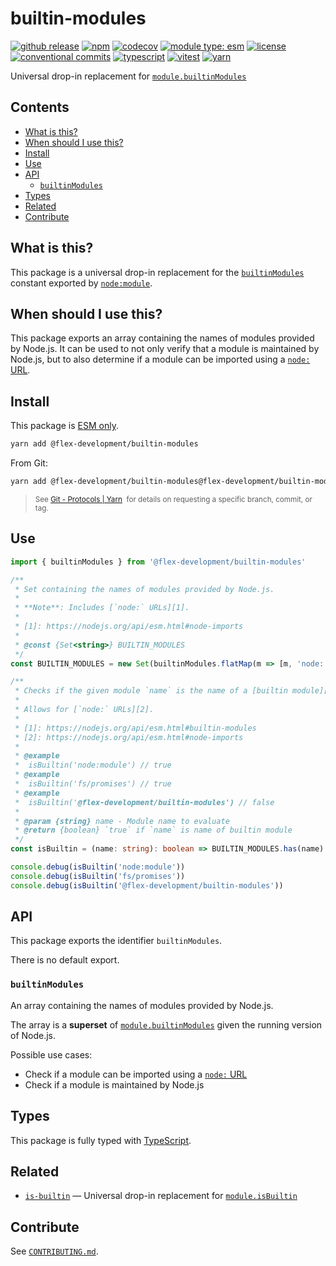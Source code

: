 # builtin-modules

[![github release](https://img.shields.io/github/v/release/flex-development/builtin-modules.svg?include_prereleases&sort=semver)](https://github.com/flex-development/builtin-modules/releases/latest)
[![npm](https://img.shields.io/npm/v/@flex-development/builtin-modules.svg)](https://npmjs.com/package/@flex-development/builtin-modules)
[![codecov](https://codecov.io/github/flex-development/builtin-modules/branch/main/graph/badge.svg?token=Rh9xvcgqdD)](https://codecov.io/github/flex-development/builtin-modules)
[![module type: esm](https://img.shields.io/badge/module%20type-esm-brightgreen)](https://github.com/voxpelli/badges-cjs-esm)
[![license](https://img.shields.io/github/license/flex-development/builtin-modules.svg)](LICENSE.md)
[![conventional commits](https://img.shields.io/badge/-conventional%20commits-fe5196?logo=conventional-commits&logoColor=ffffff)](https://conventionalcommits.org/)
[![typescript](https://img.shields.io/badge/-typescript-3178c6?logo=typescript&logoColor=ffffff)](https://typescriptlang.org/)
[![vitest](https://img.shields.io/badge/-vitest-6e9f18?style=flat&logo=vitest&logoColor=ffffff)](https://vitest.dev/)
[![yarn](https://img.shields.io/badge/-yarn-2c8ebb?style=flat&logo=yarn&logoColor=ffffff)](https://yarnpkg.com/)

Universal drop-in replacement for [`module.builtinModules`][1]

## Contents

- [What is this?](#what-is-this)
- [When should I use this?](#when-should-i-use-this)
- [Install](#install)
- [Use](#use)
- [API](#api)
  - [`builtinModules`](#builtinmodules)
- [Types](#types)
- [Related](#related)
- [Contribute](#contribute)

## What is this?

This package is a universal drop-in replacement for the [`builtinModules`][1] constant exported by [`node:module`][2].

## When should I use this?

This package exports an array containing the names of modules provided by Node.js. It can be used to not only verify
that a module is maintained by Node.js, but to also determine if a module can be imported using a [`node:` URL][3].

## Install

This package is [ESM only][4].

```sh
yarn add @flex-development/builtin-modules
```

From Git:

```sh
yarn add @flex-development/builtin-modules@flex-development/builtin-modules
```

<blockquote>
  <small>
    See <a href='https://yarnpkg.com/features/protocols#git'>Git - Protocols | Yarn</a>
    &nbsp;for details on requesting a specific branch, commit, or tag.
  </small>
</blockquote>

## Use

```typescript
import { builtinModules } from '@flex-development/builtin-modules'

/**
 * Set containing the names of modules provided by Node.js.
 *
 * **Note**: Includes [`node:` URLs][1].
 *
 * [1]: https://nodejs.org/api/esm.html#node-imports
 *
 * @const {Set<string>} BUILTIN_MODULES
 */
const BUILTIN_MODULES = new Set(builtinModules.flatMap(m => [m, 'node:' + m]))

/**
 * Checks if the given module `name` is the name of a [builtin module][1].
 *
 * Allows for [`node:` URLs][2].
 *
 * [1]: https://nodejs.org/api/esm.html#builtin-modules
 * [2]: https://nodejs.org/api/esm.html#node-imports
 *
 * @example
 *  isBuiltin('node:module') // true
 * @example
 *  isBuiltin('fs/promises') // true
 * @example
 *  isBuiltin('@flex-development/builtin-modules') // false
 *
 * @param {string} name - Module name to evaluate
 * @return {boolean} `true` if `name` is name of builtin module
 */
const isBuiltin = (name: string): boolean => BUILTIN_MODULES.has(name)

console.debug(isBuiltin('node:module'))
console.debug(isBuiltin('fs/promises'))
console.debug(isBuiltin('@flex-development/builtin-modules'))
```

## API

This package exports the identifier `builtinModules`.

There is no default export.

### `builtinModules`

An array containing the names of modules provided by Node.js.

The array is a **superset** of [`module.builtinModules`][1] given the running version of Node.js.

Possible use cases:

- Check if a module can be imported using a [`node:` URL][3]
- Check if a module is maintained by Node.js

## Types

This package is fully typed with [TypeScript][5].

## Related

- [`is-builtin`][6] &mdash; Universal drop-in replacement for [`module.isBuiltin`][7]

## Contribute

See [`CONTRIBUTING.md`](CONTRIBUTING.md).

[1]: https://nodejs.org/api/module.html#modulebuiltinmodules
[2]: https://nodejs.org/api/module.html
[3]: https://nodejs.org/api/esm.html#node-imports
[4]: https://gist.github.com/sindresorhus/a39789f98801d908bbc7ff3ecc99d99c
[5]: https://www.typescriptlang.org
[6]: https://github.com/flex-development/is-builtin
[7]: https://nodejs.org/api/module.html#moduleisbuiltinmodulename
